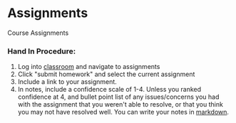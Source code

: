 Assignments
===========

Course Assignments

### Hand In Procedure:
1. Log into [classroom](https://tiy-classroom.herokuapp.com/) and navigate to assignments
2. Click "submit homework" and select the current assignment
3. Include a link to your assignment.
4. In notes, include a confidence scale of 1-4. Unless you ranked confidence at 4, and bullet point list of any issues/concerns you had with the assignment that you weren't able to resolve, or that you think you may not have resolved well. You can write your notes in [markdown](https://help.github.com/articles/markdown-basics/).
